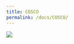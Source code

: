 ```yaml
---
title: COSCO
permalink: /docs/COSCO/
---
```


<img src="https://www.minidc.cf/assets/img/COSCO.jpg">
